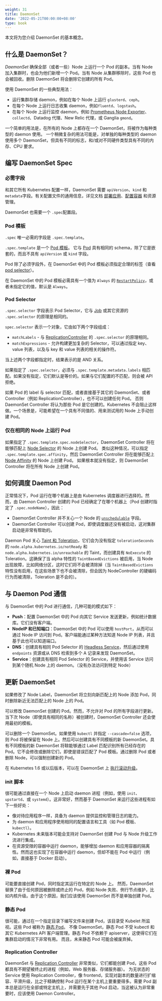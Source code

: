 ```yaml
---
weight: 31
title: DaemonSet
date: '2022-05-21T00:00:00+08:00'
type: book
---
```


本文将为您介绍 DaemonSet 的基本概念。

## 什么是 DaemonSet？

 _DaemonSet_ 确保全部（或者一些）Node 上运行一个 Pod 的副本。当有 Node 加入集群时，也会为他们新增一个 Pod。当有 Node 从集群移除时，这些 Pod 也会被回收。删除 DaemonSet 将会删除它创建的所有 Pod。

使用 DaemonSet 的一些典型用法：

- 运行集群存储 daemon，例如在每个 Node 上运行 `glusterd`、`ceph`。
- 在每个 Node 上运行日志收集 daemon，例如`fluentd`、`logstash`。
- 在每个 Node 上运行监控 daemon，例如 [Prometheus Node Exporter](https://github.com/prometheus/node_exporter)、`collectd`、Datadog 代理、New Relic 代理，或 Ganglia `gmond`。

一个简单的用法是，在所有的 Node 上都存在一个 DaemonSet，将被作为每种类型的 daemon 使用。
一个稍微复杂的用法可能是，对单独的每种类型的 daemon 使用多个 DaemonSet，但具有不同的标志，和/或对不同硬件类型具有不同的内存、CPU 要求。

## 编写 DaemonSet Spec

### 必需字段

和其它所有 Kubernetes 配置一样，DaemonSet 需要 `apiVersion`、`kind` 和 `metadata`字段。有关配置文件的通用信息，详见文档 [部署应用](https://kubernetes.io/docs/user-guide/deploying-applications/)、[配置容器](https://kubernetes.io/docs/user-guide/configuring-containers/) 和资源管理。

DaemonSet 也需要一个 `.spec`配置段。

### Pod 模板

`.spec` 唯一必需的字段是 `.spec.template`。

`.spec.template` 是一个 [Pod 模板](https://kubernetes.io/docs/user-guide/replication-controller/#pod-template)。
它与 [Pod](https://kubernetes.io/docs/user-guide/pods) 具有相同的 schema，除了它是嵌套的，而且不具有 `apiVersion` 或 `kind` 字段。

Pod 除了必须字段外，在 DaemonSet 中的 Pod 模板必须指定合理的标签（查看 [pod selector](#pod-selector)）。

在 DaemonSet 中的 Pod 模板必需具有一个值为 `Always` 的 [`RestartPolicy`](https://kubernetes.io/docs/user-guide/pod-states)，或者未指定它的值，默认是 `Always`。

### Pod Selector

`.spec.selector` 字段表示 Pod Selector，它与 [Job](https://kubernetes.io/docs/concepts/jobs/run-to-completion-finite-workloads/) 或其它资源的 `.spec.selector` 的原理是相同的。

`spec.selector` 表示一个对象，它由如下两个字段组成：

* `matchLabels` - 与 [ReplicationController](https://kubernetes.io/docs/concepts/workloads/controllers/replicationcontroller/) 的 `.spec.selector` 的原理相同。
* `matchExpressions` - 允许构建更加复杂的 Selector，可以通过指定 key、value 列表，以及与 key 和 value 列表的相关的操作符。

当上述两个字段都指定时，结果表示的是 AND 关系。

如果指定了 `.spec.selector`，必须与 `.spec.template.metadata.labels` 相匹配。如果没有指定，它们默认是等价的。如果与它们配置的不匹配，则会被 API 拒绝。

如果 Pod 的 label 与 selector 匹配，或者直接基于其它的 DaemonSet、或者 Controller（例如 ReplicationController），也不可以创建任何 Pod。
否则 DaemonSet Controller 将认为那些 Pod 是它创建的。Kubernetes 不会阻止这样做。一个场景是，可能希望在一个具有不同值的、用来测试用的 Node 上手动创建 Pod。

### 仅在相同的 Node 上运行 Pod

如果指定了 `.spec.template.spec.nodeSelector`，DaemonSet Controller 将在能够匹配上 [Node Selector](https://kubernetes.io/docs/concepts/configuration/assign-pod-node/) 的 Node 上创建 Pod。
类似这种情况，可以指定 `.spec.template.spec.affinity`，然后 DaemonSet Controller 将在能够匹配上 [Node Affinity](https://kubernetes.io/docs/concepts/configuration/assign-pod-node/) 的 Node 上创建 Pod。
如果根本就没有指定，则 DaemonSet Controller 将在所有 Node 上创建 Pod。

## 如何调度 Daemon Pod

正常情况下，Pod 运行在哪个机器上是由 Kubernetes 调度器进行选择的。然而，由 Daemon Controller 创建的 Pod 已经确定了在哪个机器上（Pod 创建时指定了 `.spec.nodeName`），因此：

- DaemonSet Controller 并不关心一个 Node 的 [`unschedulable`](https://kubernetes.io/docs/admin/node/#manual-node-administration) 字段。
- DaemonSet Controller 可以创建 Pod，即使调度器还没有被启动，这对集群启动是非常有帮助的。

Daemon Pod 关心 [Taint 和 Toleration](https://kubernetes.io/docs/concepts/configuration/assign-pod-node/#taints-and-tolerations-beta-feature)，它们会为没有指定 `tolerationSeconds` 的 `node.alpha.kubernetes.io/notReady` 和 `node.alpha.kubernetes.io/unreachable` 的 Taint，而创建具有 `NoExecute` 的 Toleration。这确保了当 alpha 特性的 `TaintBasedEvictions` 被启用，当 Node 出现故障，比如网络分区，这时它们将不会被清除掉（当 `TaintBasedEvictions` 特性没有启用，在这些场景下也不会被清除，但会因为 NodeController 的硬编码行为而被清除，Toleration  是不会的）。

## 与 Daemon Pod 通信

与 DaemonSet 中的 Pod 进行通信，几种可能的模式如下：

- **Push**：配置 DaemonSet 中的 Pod 向其它 Service 发送更新，例如统计数据库。它们没有客户端。
- **NodeIP 和已知端口**：DaemonSet 中的 Pod 可以使用 `hostPort`，从而可以通过 Node IP 访问到 Pod。客户端能通过某种方法知道 Node IP 列表，并且基于此也可以知道端口。
- **DNS**：创建具有相同 Pod Selector 的 [Headless Service](https://kubernetes.io/docs/user-guide/services/#headless-services)，然后通过使用 `endpoints` 资源或从 DNS 检索到多个 A 记录来发现 DaemonSet。
- **Service**：创建具有相同 Pod Selector 的 Service，并使用该 Service 访问到某个随机 Node 上的 daemon。（没有办法访问到特定 Node）

## 更新 DaemonSet

如果修改了 Node Label，DaemonSet 将立刻向新匹配上的 Node 添加 Pod，同时删除新近无法匹配上的 Node 上的 Pod。

可以修改 DaemonSet 创建的 Pod。然而，不允许对 Pod 的所有字段进行更新。当下次 Node（即使具有相同的名称）被创建时，DaemonSet Controller 还会使用最初的模板。

可以删除一个 DaemonSet。如果使用 `kubectl` 并指定 `--cascade=false` 选项，则 Pod 将被保留在 Node 上。然后可以创建具有不同模板的新 DaemonSet。具有不同模板的新 DaemonSet 将鞥能够通过 Label 匹配识别所有已经存在的 Pod。它不会修改或删除它们，即使是错误匹配了 Pod 模板。通过删除 Pod 或者 删除 Node，可以强制创建新的 Pod。

在 Kubernetes 1.6 或以后版本，可以在 DaemonSet 上 [执行滚动升级](https://kubernetes.io/docs/tasks/manage-daemon/update-daemon-set/)。

### init 脚本

很可能通过直接在一个 Node 上启动 daemon 进程（例如，使用 `init`、`upstartd`、或 `systemd`）。这非常好，然而基于 DaemonSet 来运行这些进程有如下一些好处：

- 像对待应用程序一样，具备为 daemon 提供监控和管理日志的能力。
- 为 daemon 和应用程序使用相同的配置语言和工具（如 Pod 模板、`kubectl`）。
- Kubernetes 未来版本可能会支持对 DaemonSet 创建 Pod 与 Node 升级工作流进行集成。
- 在资源受限的容器中运行 daemon，能够增加 daemon 和应用容器的隔离性。然而这也实现了在容器中运行 daemon，但却不能在 Pod 中运行（例如，直接基于 Docker 启动）。

### 裸 Pod

可能要直接创建 Pod，同时指定其运行在特定的 Node 上。
然而，DaemonSet 替换了由于任何原因被删除或终止的 Pod，例如 Node 失败、例行节点维护，比如内核升级。由于这个原因，我们应该使用 DaemonSet 而不是单独创建 Pod。

### 静态 Pod

很可能，通过在一个指定目录下编写文件来创建 Pod，该目录受 Kubelet 所监视。这些 Pod 被称为 [静态 Pod](https://kubernetes.io/docs/concepts/cluster-administration/static-pod/)。
不像 DaemonSet，静态 Pod 不受 kubectl 和 其它 Kubernetes API 客户端管理。静态 Pod 不依赖于 apiserver，这使得它们在集群启动的情况下非常有用。
而且，未来静态 Pod 可能会被废弃掉。

### Replication Controller

DaemonSet 与 [Replication Controller](https://kubernetes.io/docs/user-guide/replication-controller) 非常类似，它们都能创建 Pod，这些 Pod 都具有不期望被终止的进程（例如，Web 服务器、存储服务器）。
为无状态的 Service 使用 Replication Controller，像 frontend，实现对副本的数量进行扩缩容、平滑升级，比之于精确控制 Pod 运行在某个主机上要重要得多。需要 Pod 副本总是运行在全部或特定主机上，并需要先于其他 Pod 启动，当这被认为非常重要时，应该使用 Daemon Controller。

